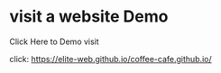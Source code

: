 
# visit a website Demo
Click Here to Demo visit

click: https://elite-web.github.io/coffee-cafe.github.io/
